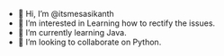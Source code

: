 - 👋 Hi, I’m @itsmesasikanth
- 👀 I’m interested in Learning how to rectify the issues.
- 🌱 I’m currently learning Java.
- 💞️ I’m looking to collaborate on Python.

<!---
itsmesasikanth/itsmesasikanth is a ✨ special ✨ repository because its `README.md` (this file) appears on your GitHub profile.
You can click the Preview link to take a look at your changes.
--->

